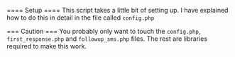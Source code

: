 ==== Setup ====
This script takes a little bit of setting up. I have explained how to do this in detail in the file called `config.php`

=== Caution ===
You probably only want to touch the `config.php`, `first_response.php` and `followup_sms.php` files. The rest are libraries required to make this work.